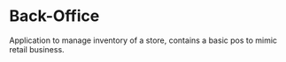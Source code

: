 # Back-Office
Application to manage inventory of a store, contains a basic pos to mimic  retail business.
